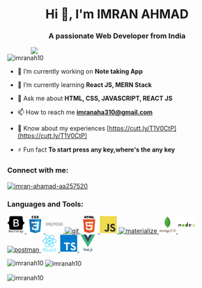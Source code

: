 <h1 align="center">Hi 👋, I'm IMRAN AHMAD</h1>
<h3 align="center">A passionate Web Developer from India</h3>
<img align="right"width="450"src="https://media.tenor.com/GVk4jB2u_i8AAAAd/coding.gif">

<p align="left"> <img src="https://komarev.com/ghpvc/?username=imranah10&label=Profile%20views&color=0e75b6&style=flat" alt="imranah10" /> </p>

- 🔭 I’m currently working on **Note taking App**

- 🌱 I’m currently learning **React JS, MERN Stack**

- 💬 Ask me about **HTML, CSS, JAVASCRIPT, REACT JS**

- 📫 How to reach me **imranaha310@gmail.com**

- 📄 Know about my experiences [https://cutt.ly/T1V0CtP](https://cutt.ly/T1V0CtP)

- ⚡ Fun fact **To start press any key,where's the any key**

<h3 align="left">Connect with me:</h3>
<p align="left">
<a href="https://linkedin.com/in/imran-ahamad-aa257520" target="blank"><img align="center" src="https://raw.githubusercontent.com/rahuldkjain/github-profile-readme-generator/master/src/images/icons/Social/linked-in-alt.svg" alt="imran-ahamad-aa257520" height="30" width="40" /></a>
</p>

<h3 align="left">Languages and Tools:</h3>
<p align="left"> <a href="https://getbootstrap.com" target="_blank" rel="noreferrer"> <img src="https://raw.githubusercontent.com/devicons/devicon/master/icons/bootstrap/bootstrap-plain-wordmark.svg" alt="bootstrap" width="40" height="40"/> </a> <a href="https://www.w3schools.com/css/" target="_blank" rel="noreferrer"> <img src="https://raw.githubusercontent.com/devicons/devicon/master/icons/css3/css3-original-wordmark.svg" alt="css3" width="40" height="40"/> </a> <a href="https://expressjs.com" target="_blank" rel="noreferrer"> <img src="https://raw.githubusercontent.com/devicons/devicon/master/icons/express/express-original-wordmark.svg" alt="express" width="40" height="40"/> </a> <a href="https://git-scm.com/" target="_blank" rel="noreferrer"> <img src="https://www.vectorlogo.zone/logos/git-scm/git-scm-icon.svg" alt="git" width="40" height="40"/> </a> <a href="https://www.w3.org/html/" target="_blank" rel="noreferrer"> <img src="https://raw.githubusercontent.com/devicons/devicon/master/icons/html5/html5-original-wordmark.svg" alt="html5" width="40" height="40"/> </a> <a href="https://developer.mozilla.org/en-US/docs/Web/JavaScript" target="_blank" rel="noreferrer"> <img src="https://raw.githubusercontent.com/devicons/devicon/master/icons/javascript/javascript-original.svg" alt="javascript" width="40" height="40"/> </a> <a href="https://materializecss.com/" target="_blank" rel="noreferrer"> <img src="https://raw.githubusercontent.com/prplx/svg-logos/5585531d45d294869c4eaab4d7cf2e9c167710a9/svg/materialize.svg" alt="materialize" width="40" height="40"/> </a> <a href="https://www.mongodb.com/" target="_blank" rel="noreferrer"> <img src="https://raw.githubusercontent.com/devicons/devicon/master/icons/mongodb/mongodb-original-wordmark.svg" alt="mongodb" width="40" height="40"/> </a> <a href="https://nodejs.org" target="_blank" rel="noreferrer"> <img src="https://raw.githubusercontent.com/devicons/devicon/master/icons/nodejs/nodejs-original-wordmark.svg" alt="nodejs" width="40" height="40"/> </a> <a href="https://postman.com" target="_blank" rel="noreferrer"> <img src="https://www.vectorlogo.zone/logos/getpostman/getpostman-icon.svg" alt="postman" width="40" height="40"/> </a> <a href="https://reactjs.org/" target="_blank" rel="noreferrer"> <img src="https://raw.githubusercontent.com/devicons/devicon/master/icons/react/react-original-wordmark.svg" alt="react" width="40" height="40"/> </a> <a href="https://www.typescriptlang.org/" target="_blank" rel="noreferrer"> <img src="https://raw.githubusercontent.com/devicons/devicon/master/icons/typescript/typescript-original.svg" alt="typescript" width="40" height="40"/> </a> <a href="https://vuejs.org/" target="_blank" rel="noreferrer"> <img src="https://raw.githubusercontent.com/devicons/devicon/master/icons/vuejs/vuejs-original-wordmark.svg" alt="vuejs" width="40" height="40"/> </a> </p>

<p><img align="left" src="https://github-readme-stats.vercel.app/api/top-langs?username=imranah10&show_icons=true&locale=en&layout=compact" alt="imranah10" /></p>

<p>&nbsp;<img align="center" src="https://github-readme-stats.vercel.app/api?username=imranah10&show_icons=true&locale=en" alt="imranah10" /></p>

<p><img align="center" src="https://github-readme-streak-stats.herokuapp.com/?user=imranah10&" alt="imranah10" /></p>
